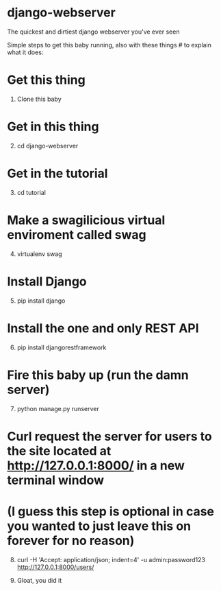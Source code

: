 # django-webserver
The quickest and dirtiest django webserver you've ever seen

Simple steps to get this baby running, also with these things # to explain what it does:

# Get this thing
1. Clone this baby
# Get in this thing
2. cd django-webserver
# Get in the tutorial
3. cd tutorial
# Make a swagilicious virtual enviroment called swag
4. virtualenv swag
# Install Django
5. pip install django
# Install the one and only REST API
6. pip install djangorestframework
# Fire this baby up (run the damn server)
7. python manage.py runserver
# Curl request the server for users to the site located at http://127.0.0.1:8000/ in a new terminal window
# (I guess this step is optional in case you wanted to just leave this on forever for no reason)
8. curl -H 'Accept: application/json; indent=4' -u admin:password123 http://127.0.0.1:8000/users/

9. Gloat, you did it
